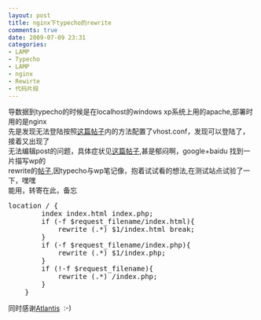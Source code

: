 ```yaml
---
layout: post
title: nginx下typecho的rewrite
comments: true
date: 2009-07-09 23:31
categories:
- LAMP
- Typecho
- LAMP
- nginx
- Rewirte
- 代码片段
---
```


<p>导数据到typecho的时候是在localhost的windows xp系统上用的apache,部署时用的是nginx<br />先是发现无法登陆按照<a href="http://forum.typecho.org/viewtopic.php?f=4&amp;t=238&amp;p=852&amp;hilit=nginx#p852" target="_blank">这篇帖子</a>内的方法配置了vhost.conf，发现可以登陆了，接着又出现了<br />无法编辑post的问题，具体症状见<a href="http://forum.typecho.org/viewtopic.php?f=4&amp;t=270" target="_blank">这篇帖子</a>,甚是郁闷啊，google+baidu 找到一片描写wp的<br />rewrite的<a href="http://hi.baidu.com/3322/blog/item/95d254e7594a012bb93820bb.html" target="_blank">帖子</a>,因typecho与wp笔记像，抱着试试看的想法,在测试站点试验了一下，嘿嘿<br />能用，转寄在此，备忘</p>
<p><!--more--></p>
<pre>
location / {
        index index.html index.php;
        if (-f $request_filename/index.html){
            rewrite (.*) $1/index.html break;
        }
        if (-f $request_filename/index.php){
            rewrite (.*) $1/index.php;
        }
        if (!-f $request_filename){
            rewrite (.*) /index.php;
        }
    }
</pre>
<p>同时感谢<a class="titlink" title="Atrhis的空间 http://hi.baidu.com/3322" href="http://huobazi.aspxboy.com/3322">Atlantis</a>  :-)</p>				

